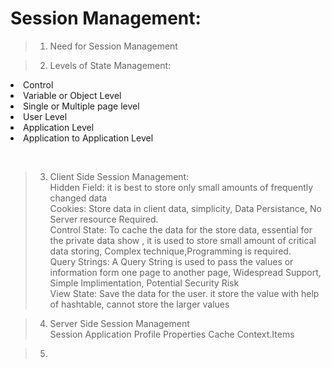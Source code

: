 # Session Management:
> 1. Need for Session Management <br/>

> 2. Levels of State Management:<p> <ul>
<li>Control</li> 
<li>Variable or Object Level</li>
<li>Single or Multiple page level</li>
<li>User Level</li>
<li>Application Level</li>
<li>Application to Application Level </li>
</ul>
</p> 
<br/>

> 3. Client Side Session Management: <br/>
> Hidden Field: it is best to store only small amounts of frequently changed data<br/>
> Cookies: Store data in client data, simplicity, Data Persistance, No Server resource Required.<br/>
> Control State: To cache the data for the store data, essential for the private data show , it is used to store small amount  of critical data storing, Complex technique,Programming is required.<br/>
> Query Strings: A Query String is used to pass the values or information form one page to another page, Widespread Support, Simple Implimentation, Potential Security Risk<br/>
> View State: Save the data for the user. it store the value with help of hashtable, cannot store the larger values<br/>

> 4. Server Side Session Management <br/>
> Session
> Application
> Profile Properties
> Cache
> Context.Items

> 5. 
